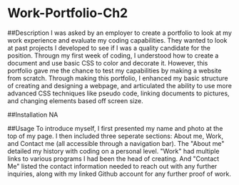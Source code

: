# Work-Portfolio-Ch2

##Description
I was asked by an employer to create a portfolio to look at my work experience and evaluate my coding capabilities. They wanted to look at past projects I developed to see if I was a quality candidate for the position. Througn my first week of coding, I understood how to create a document and use basic CSS to color and decorate it. However, this portfolio gave me the chance to test my capabilities by making a website from scratch. Through making this portfolio, I enhanced my basic structure of creating and designing a webpage, and articulated the ability to use more advanced CSS techniques like pseudo code, linking documents to pictures, and changing elements based off screen size.

##Installation
NA

##Usage
To introduce myself, I first presented my name and photo at the top of my page. I then included three seperate sections: About me, Work, and Contact me (all accessible through a navigation bar). The "About me" detailed my history with coding on a personal level. "Work" had multiple links to various programs I had been the head of creating. And "Contact Me" listed the contact information needed to reach out with any further inquiries, along with my linked Github account for any further proof of work.
